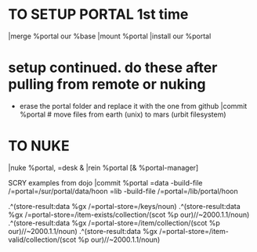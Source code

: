 # TO SETUP PORTAL 1st time
|merge %portal our %base
|mount %portal
|install our %portal

# setup continued. do these after pulling from remote or nuking
- erase the portal folder and replace it with the one from github
|commit %portal # move files from earth (unix) to mars (urbit filesystem)

# TO NUKE
|nuke %portal, =desk &
|rein %portal [& %portal-manager]

SCRY examples from dojo
|commit %portal
=data -build-file /=portal=/sur/portal/data/hoon
=lib -build-file /=portal=/lib/portal/hoon

.^(store-result:data %gx /=portal-store=/keys/noun)
.^(store-result:data %gx /=portal-store=/item-exists/collection/(scot %p our)//~2000.1.1/noun)
.^(store-result:data %gx /=portal-store=/item/collection/(scot %p our)//~2000.1.1/noun)
.^(store-result:data %gx /=portal-store=/item-valid/collection/(scot %p our)//~2000.1.1/noun)

